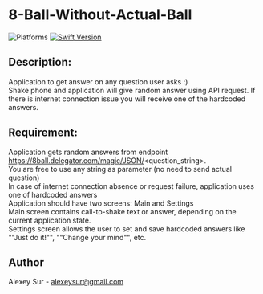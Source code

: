 # 8-Ball-Without-Actual-Ball
![Platforms](https://img.shields.io/badge/Platform-iOS-lightgrey.svg)
[![Swift Version](https://img.shields.io/badge/Swift-5-F16D39.svg?style=flat)](https://developer.apple.com/swift)

## Description:
Application to get answer on any question user asks :)<br>
Shake phone and application will give random answer using API request. If there is internet connection issue you will receive one of the hardcoded answers.

## Requirement:
Application gets random answers from endpoint https://8ball.delegator.com/magic/JSON/<question_string>. <br>
You are free to use any string as parameter (no need to send actual question) <br>
In case of internet connection absence or request failure, application uses one of hardcoded answers <br>
Application should have two screens: Main and Settings <br>
Main screen contains call-to-shake text or answer, depending on the current application state. <br>
Settings screen allows the user to set and save hardcoded answers like ""Just do it!"", ""Change your mind"", etc.

## Author
Alexey Sur - alexeysur@gmail.com
